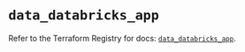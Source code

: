 # `data_databricks_app`

Refer to the Terraform Registry for docs: [`data_databricks_app`](https://registry.terraform.io/providers/databricks/databricks/1.92.0/docs/data-sources/app).
